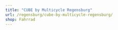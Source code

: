 ```yaml
---
title: "CUBE by Multicycle Regensburg"
url: /regensburg/cube-by-multicycle-regensburg/
shop: Fahrrad
---
```

